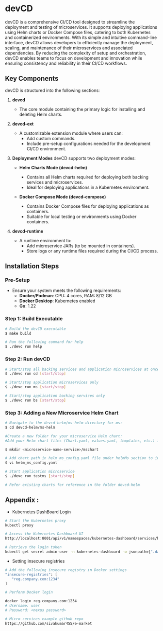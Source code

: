 # devCD

devCD is a comprehensive CI/CD tool designed to streamline the deployment and testing of microservices. It supports deploying applications using Helm charts or Docker Compose files, catering to both Kubernetes and containerized environments. 
With its simple and intuitive command-line interface, devCD allows developers to efficiently manage the deployment, scaling, and maintenance of their microservices and associated dependencies. By reducing the complexity of setup and orchestration, devCD enables teams to focus on development and innovation while ensuring consistency and reliability in their CI/CD workflows.

## Key Components

devCD is structured into the following sections:

1. **devcd**
   - The core module containing the primary logic for installing and deleting Helm charts.

2. **devcd-ext**
   - A customizable extension module where users can:
     - Add custom commands.
     - Include pre-setup configurations needed for the development CI/CD environment.

3. **Deployment Modes**
   devCD supports two deployment modes:

   - **Helm Charts Mode (devcd-helm)**
     - Contains all Helm charts required for deploying both backing services and microservices.
     - Ideal for deploying applications in a Kubernetes environment.

   - **Docker Compose Mode (devcd-compose)**
     - Contains Docker Compose files for deploying applications as containers.
     - Suitable for local testing or environments using Docker containers.

4. **devcd-runtime**
   - A runtime environment to:
     - Add microservice JARs (to be mounted in containers).
     - Store logs or any runtime files required during the CI/CD process.

## Installation Steps

### Pre-Setup
- Ensure your system meets the following requirements:
  - **Docker/Podman**: CPU: 4 cores, RAM: 8/12 GB
  - **Docker Desktop**: Kubernetes enabled
  - **Go**: 1.22

### Step 1: Build Executable

```bash
# Build the devCD executable
$ make build

# Run the following command for help
$ ./devc run help

```

### Step 2: Run devCD
```bash
# Start/stop all backing services and application microservices at once
$ ./devc run cd [start/stop]

# Start/stop application microservices only
$ ./devc run ms [start/stop]

# Start/stop application backing services only
$ ./devc run bs [start/stop]

```

### Step 3: Adding a New Microservice Helm Chart
```bash
# Navigate to the devcd-helm/ms-helm directory for ms:
$ cd devcd-helm/ms-helm

#Create a new folder for your microservice Helm chart:
#Add your Helm chart files (Chart.yaml, values.yaml, templates, etc.) inside the newly created folder.

$ mkdir <microservice-name-service>/mschart

# Add chart path in helm_ms_config.yaml file under helmMs section to include in cd deployment
$ vi helm_ms_config.yaml

# Start application microservice
$ ./devc run testms [start/stop]

# Refer existing charts for reference in the folder devcd-helm
```

## Appendix : 

- Kubernetes DashBoard Login
```bash
# Start the Kubernetes proxy
kubectl proxy

# Access the Kubernetes Dashboard UI
http://localhost:8001/api/v1/namespaces/kubernetes-dashboard/services/https:kubernetes-dashboard:/proxy

# Retrieve the login token
kubectl get secret admin-user -n kubernetes-dashboard -o jsonpath={".data.token"} | base64 -d
```
- Setting insecure registries
 ```bash
# Add the following insecure registry in Docker settings
"insecure-registries": [
    "reg.company.com:1234"
]

# Perform Docker login

docker login reg.company.com:1234
# Username: user
# Password: <nexus password>
```

```bash
# Micro services example github repo
https://github.com/sivakumar455/e-market


```

